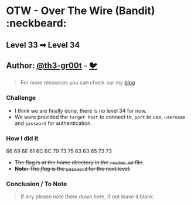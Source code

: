 # OTW - Over The Wire (Bandit) :neckbeard:

## Level 33 ➡ Level 34
## Author: [@th3-gr00t](https://th33-gr00t.tk/) -  [:bird:](https://twitter.com/th3_gr00t/)

> For more resources you can check our my [blog](https://th33gr00t.blogspot.com/)

### Challenge

- I think we are finally done, there is no level 34 for now.
- We were provided the `target host` to connect to, `port` to use, `username` and `password` for authentication.

### How I did it

66 69 6E 61 6C 6C 79  73 75 63 63 65 73 73


- ~~The flag is at the home directory in the `readme.md` file.~~
- ~~**Note:** The *flag* is the `password` for the next level.~~

### Conclusion / To Note

> If any please note them down here, if not leave it blank. 
